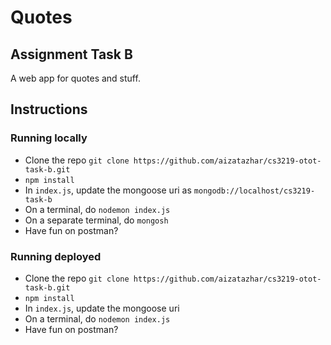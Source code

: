 # Quotes

## Assignment Task B

A web app for quotes and stuff.

## Instructions

### Running locally

-   Clone the repo `git clone https://github.com/aizatazhar/cs3219-otot-task-b.git`
-   `npm install`
-   In `index.js`, update the mongoose uri as `mongodb://localhost/cs3219-task-b`
-   On a terminal, do `nodemon index.js`
-   On a separate terminal, do `mongosh`
-   Have fun on postman?

### Running deployed

-   Clone the repo `git clone https://github.com/aizatazhar/cs3219-otot-task-b.git`
-   `npm install`
-   In `index.js`, update the mongoose uri
-   On a terminal, do `nodemon index.js`
-   Have fun on postman?
